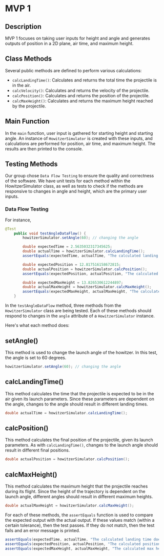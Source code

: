 # MVP 1

## Description
MVP 1 focuses on taking user inputs for height and angle and generates outputs of position in a 2D plane, air time, and maximum height.

## Class Methods
Several public methods are defined to perform various calculations:

- `calcLandingTime()`: Calculates and returns the total time the projectile is in the air.
- `calcVelocity()`: Calculates and returns the velocity of the projectile.
- `calcPosition()`: Calculates and returns the position of the projectile.
- `calcMaxHeight()`: Calculates and returns the maximum height reached by the projectile.

## Main Function
In the `main` function, user input is gathered for starting height and starting angle. An instance of `HowitzerSimulator` is created with these inputs, and calculations are performed for position, air time, and maximum height. The results are then printed to the console.

## Testing Methods
Our group chose `Data Flow Testing` to ensure the quality and correctness of the software. We have unit tests for each method within the HowitzerSimulator class, as well as tests to check if the methods are responsive to changes in angle and height, which are the primary user inputs.

### Data Flow Testing
For instance,
```java
@Test
    public void testAngleDataFlow() {
        howitzerSimulator.setAngle(60); // changing the angle

        double expectedTime = 2.5635032317345625;
        double actualTime = howitzerSimulator.calcLandingTime();
        assertEquals(expectedTime, actualTime, "The calculated landing time does not match the expected result");

        double expectedPosition = 12.817516158672815;
        double actualPosition = howitzerSimulator.calcPosition();
        assertEquals(expectedPosition, actualPosition, "The calculated position does not match the expected result");

        double expectedMaxHeight = 13.826530612244897;
        double actualMaxHeight = howitzerSimulator.calcMaxHeight();
        assertEquals(expectedMaxHeight, actualMaxHeight, "The calculated max height does not match the expected result");
    }

```

In the `testAngleDataFlow` method, three methods from the `HowitzerSimulator` class are being tested. Each of these methods should respond to changes in the `angle` attribute of a `HowitzerSimulator` instance.

Here's what each method does:

## setAngle()

This method is used to change the launch angle of the howitzer. In this test, the angle is set to 60 degrees.

```java
howitzerSimulator.setAngle(60); // changing the angle
```

## calcLandingTime()

This method calculates the time that the projectile is expected to be in the air given its launch parameters. Since these parameters are dependent on the angle, changes to the angle should result in different landing times.

```java
double actualTime = howitzerSimulator.calcLandingTime();
```

## calcPosition()

This method calculates the final position of the projectile, given its launch parameters. As with `calcLandingTime()`, changes to the launch angle should result in different final positions.

```java
double actualPosition = howitzerSimulator.calcPosition();
```

## calcMaxHeight()

This method calculates the maximum height that the projectile reaches during its flight. Since the height of the trajectory is dependent on the launch angle, different angles should result in different maximum heights.

```java
double actualMaxHeight = howitzerSimulator.calcMaxHeight();
```

For each of these methods, the `assertEquals` function is used to compare the expected output with the actual output. If these values match (within a certain tolerance), then the test passes. If they do not match, then the test fails and an error message is printed.

```java
assertEquals(expectedTime, actualTime, "The calculated landing time does not match the expected result");
assertEquals(expectedPosition, actualPosition, "The calculated position does not match the expected result");
assertEquals(expectedMaxHeight, actualMaxHeight, "The calculated max height does not match the expected result");
```





